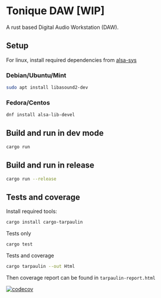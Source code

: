 # Tonique DAW [WIP]

A rust based Digital Audio Workstation (DAW).

## Setup

For linux, install required dependencies from [alsa-sys](https://github.com/diwic/alsa-sys)

### Debian/Ubuntu/Mint

```bash
sudo apt install libasound2-dev
```

### Fedora/Centos

```bash
dnf install alsa-lib-devel
```

## Build and run in dev mode

```bash
cargo run
```

## Build and run in release

```bash
cargo run --release
```

## Tests and coverage

Install required tools:

```bash
cargo install cargo-tarpaulin
```

Tests only

```bash
cargo test
```

Tests and coverage

```bash
cargo tarpaulin --out Html
```

Then coverage report can be found in `tarpaulin-report.html`

[![codecov](https://codecov.io/github/rravelli/ToniqueDAW/graph/badge.svg?token=R3Y36TXT7D)](https://codecov.io/github/rravelli/ToniqueDAW)
